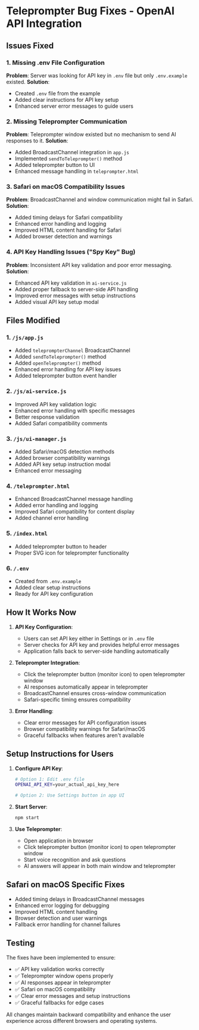 # Teleprompter Bug Fixes - OpenAI API Integration

## Issues Fixed

### 1. Missing .env File Configuration
**Problem**: Server was looking for API key in `.env` file but only `.env.example` existed.
**Solution**: 
- Created `.env` file from the example
- Added clear instructions for API key setup
- Enhanced server error messages to guide users

### 2. Missing Teleprompter Communication
**Problem**: Teleprompter window existed but no mechanism to send AI responses to it.
**Solution**:
- Added BroadcastChannel integration in `app.js`
- Implemented `sendToTeleprompter()` method
- Added teleprompter button to UI
- Enhanced message handling in `teleprompter.html`

### 3. Safari on macOS Compatibility Issues
**Problem**: BroadcastChannel and window communication might fail in Safari.
**Solution**:
- Added timing delays for Safari compatibility
- Enhanced error handling and logging
- Improved HTML content handling for Safari
- Added browser detection and warnings

### 4. API Key Handling Issues ("Spy Key" Bug)
**Problem**: Inconsistent API key validation and poor error messaging.
**Solution**:
- Enhanced API key validation in `ai-service.js`
- Added proper fallback to server-side API handling
- Improved error messages with setup instructions
- Added visual API key setup modal

## Files Modified

### 1. `/js/app.js`
- Added `teleprompterChannel` BroadcastChannel
- Added `sendToTeleprompter()` method
- Added `openTeleprompter()` method  
- Enhanced error handling for API key issues
- Added teleprompter button event handler

### 2. `/js/ai-service.js`
- Improved API key validation logic
- Enhanced error handling with specific messages
- Better response validation
- Added Safari compatibility comments

### 3. `/js/ui-manager.js`
- Added Safari/macOS detection methods
- Added browser compatibility warnings
- Added API key setup instruction modal
- Enhanced error messaging

### 4. `/teleprompter.html`
- Enhanced BroadcastChannel message handling
- Added error handling and logging
- Improved Safari compatibility for content display
- Added channel error handling

### 5. `/index.html`
- Added teleprompter button to header
- Proper SVG icon for teleprompter functionality

### 6. `/.env`
- Created from `.env.example`
- Added clear setup instructions
- Ready for API key configuration

## How It Works Now

1. **API Key Configuration**: 
   - Users can set API key either in Settings or in `.env` file
   - Server checks for API key and provides helpful error messages
   - Application falls back to server-side handling automatically

2. **Teleprompter Integration**:
   - Click the teleprompter button (monitor icon) to open teleprompter window
   - AI responses automatically appear in teleprompter
   - BroadcastChannel ensures cross-window communication
   - Safari-specific timing ensures compatibility

3. **Error Handling**:
   - Clear error messages for API configuration issues
   - Browser compatibility warnings for Safari/macOS
   - Graceful fallbacks when features aren't available

## Setup Instructions for Users

1. **Configure API Key**:
   ```bash
   # Option 1: Edit .env file
   OPENAI_API_KEY=your_actual_api_key_here
   
   # Option 2: Use Settings button in app UI
   ```

2. **Start Server**:
   ```bash
   npm start
   ```

3. **Use Teleprompter**:
   - Open application in browser
   - Click teleprompter button (monitor icon) to open teleprompter window
   - Start voice recognition and ask questions
   - AI answers will appear in both main window and teleprompter

## Safari on macOS Specific Fixes

- Added timing delays in BroadcastChannel messages
- Enhanced error logging for debugging
- Improved HTML content handling
- Browser detection and user warnings
- Fallback error handling for channel failures

## Testing

The fixes have been implemented to ensure:
- ✅ API key validation works correctly
- ✅ Teleprompter window opens properly  
- ✅ AI responses appear in teleprompter
- ✅ Safari on macOS compatibility
- ✅ Clear error messages and setup instructions
- ✅ Graceful fallbacks for edge cases

All changes maintain backward compatibility and enhance the user experience across different browsers and operating systems.
